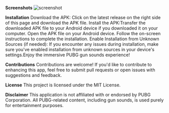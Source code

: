 **Screenshots**
![screenshot](https://github.com/princeantonyno1/pubg_gun_sounds/assets/148847362/a6168e15-07d5-4aa3-95df-6e5fa9fe34e4)

**Installation**
Download the APK: Click on the latest release on the right side of this page and download the APK file.
Install the APK:Transfer the downloaded APK file to your Android device if you downloaded it on your computer.
Open the APK file on your Android device.
Follow the on-screen instructions to complete the installation.
Enable Installation from Unknown Sources (if needed): If you encounter any issues during installation, make sure you've enabled installation from unknown sources in your device's settings.Enjoy the immersive PUBG gun sounds experience!

**Contributions**
Contributions are welcome! If you'd like to contribute to enhancing this app, feel free to submit pull requests or open issues with suggestions and feedback.

**License**
This project is licensed under the MIT License.

**Disclaimer**
This application is not affiliated with or endorsed by PUBG Corporation. All PUBG-related content, including gun sounds, is used purely for entertainment purposes.
